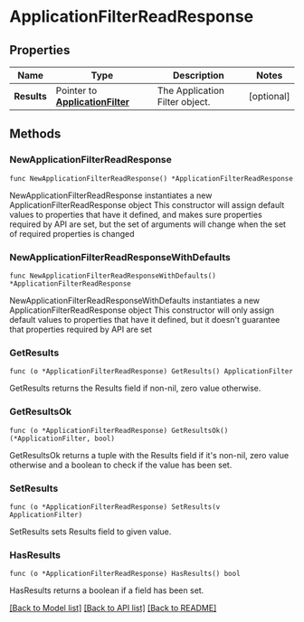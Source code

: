 # ApplicationFilterReadResponse

## Properties

Name | Type | Description | Notes
------------ | ------------- | ------------- | -------------
**Results** | Pointer to [**ApplicationFilter**](ApplicationFilter.md) | The Application Filter object. | [optional] 

## Methods

### NewApplicationFilterReadResponse

`func NewApplicationFilterReadResponse() *ApplicationFilterReadResponse`

NewApplicationFilterReadResponse instantiates a new ApplicationFilterReadResponse object
This constructor will assign default values to properties that have it defined,
and makes sure properties required by API are set, but the set of arguments
will change when the set of required properties is changed

### NewApplicationFilterReadResponseWithDefaults

`func NewApplicationFilterReadResponseWithDefaults() *ApplicationFilterReadResponse`

NewApplicationFilterReadResponseWithDefaults instantiates a new ApplicationFilterReadResponse object
This constructor will only assign default values to properties that have it defined,
but it doesn't guarantee that properties required by API are set

### GetResults

`func (o *ApplicationFilterReadResponse) GetResults() ApplicationFilter`

GetResults returns the Results field if non-nil, zero value otherwise.

### GetResultsOk

`func (o *ApplicationFilterReadResponse) GetResultsOk() (*ApplicationFilter, bool)`

GetResultsOk returns a tuple with the Results field if it's non-nil, zero value otherwise
and a boolean to check if the value has been set.

### SetResults

`func (o *ApplicationFilterReadResponse) SetResults(v ApplicationFilter)`

SetResults sets Results field to given value.

### HasResults

`func (o *ApplicationFilterReadResponse) HasResults() bool`

HasResults returns a boolean if a field has been set.


[[Back to Model list]](../README.md#documentation-for-models) [[Back to API list]](../README.md#documentation-for-api-endpoints) [[Back to README]](../README.md)


